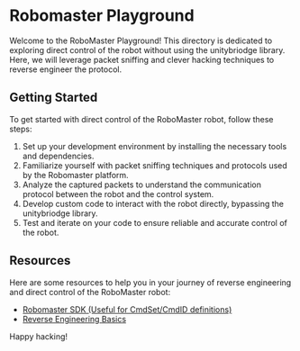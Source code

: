 # Robomaster Playground

Welcome to the RoboMaster Playground! This directory is dedicated to exploring direct control of the robot without using the unitybriodge library. Here, we will leverage packet sniffing and clever hacking techniques to reverse engineer the protocol.

## Getting Started

To get started with direct control of the RoboMaster robot, follow these steps:

1. Set up your development environment by installing the necessary tools and dependencies.
2. Familiarize yourself with packet sniffing techniques and protocols used by the Robomaster platform.
3. Analyze the captured packets to understand the communication protocol between the robot and the control system.
4. Develop custom code to interact with the robot directly, bypassing the unitybriodge library.
5. Test and iterate on your code to ensure reliable and accurate control of the robot.

## Resources

Here are some resources to help you in your journey of reverse engineering and direct control of the RoboMaster robot:

- [Robomaster SDK (Useful for CmdSet/CmdID definitions)](https://github.com/dji-sdk/RoboMaster-SDK/tree/master)
- [Reverse Engineering Basics](https://www.malwaretech.com/2017/01/reverse-engineering-basics.html)

Happy hacking!
